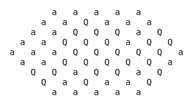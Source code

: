 <pre>
        a   a   a   a   a        
      a   a   Q   a   a   a      
    a   a   Q   Q   Q   a   Q    
  a   a   Q   Q   Q   a   Q   Q  
a   a   a   Q   Q   Q   Q   Q   a
  a   a   Q   Q   Q   Q   Q   a  
    Q   Q   a   Q   Q   a   Q    
      Q   a   Q   a   a   Q      
        a   a   a   a   a        
</pre>
